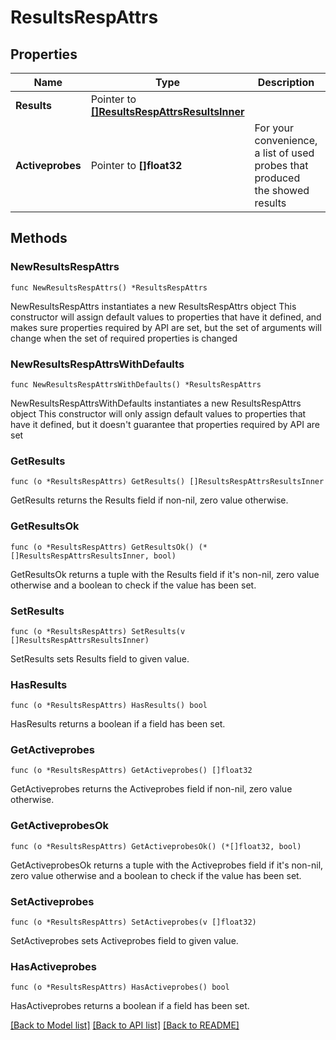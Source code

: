 # ResultsRespAttrs

## Properties

Name | Type | Description | Notes
------------ | ------------- | ------------- | -------------
**Results** | Pointer to [**[]ResultsRespAttrsResultsInner**](ResultsRespAttrsResultsInner.md) |  | [optional] 
**Activeprobes** | Pointer to **[]float32** | For your convenience, a list of used probes that produced the showed results | [optional] 

## Methods

### NewResultsRespAttrs

`func NewResultsRespAttrs() *ResultsRespAttrs`

NewResultsRespAttrs instantiates a new ResultsRespAttrs object
This constructor will assign default values to properties that have it defined,
and makes sure properties required by API are set, but the set of arguments
will change when the set of required properties is changed

### NewResultsRespAttrsWithDefaults

`func NewResultsRespAttrsWithDefaults() *ResultsRespAttrs`

NewResultsRespAttrsWithDefaults instantiates a new ResultsRespAttrs object
This constructor will only assign default values to properties that have it defined,
but it doesn't guarantee that properties required by API are set

### GetResults

`func (o *ResultsRespAttrs) GetResults() []ResultsRespAttrsResultsInner`

GetResults returns the Results field if non-nil, zero value otherwise.

### GetResultsOk

`func (o *ResultsRespAttrs) GetResultsOk() (*[]ResultsRespAttrsResultsInner, bool)`

GetResultsOk returns a tuple with the Results field if it's non-nil, zero value otherwise
and a boolean to check if the value has been set.

### SetResults

`func (o *ResultsRespAttrs) SetResults(v []ResultsRespAttrsResultsInner)`

SetResults sets Results field to given value.

### HasResults

`func (o *ResultsRespAttrs) HasResults() bool`

HasResults returns a boolean if a field has been set.

### GetActiveprobes

`func (o *ResultsRespAttrs) GetActiveprobes() []float32`

GetActiveprobes returns the Activeprobes field if non-nil, zero value otherwise.

### GetActiveprobesOk

`func (o *ResultsRespAttrs) GetActiveprobesOk() (*[]float32, bool)`

GetActiveprobesOk returns a tuple with the Activeprobes field if it's non-nil, zero value otherwise
and a boolean to check if the value has been set.

### SetActiveprobes

`func (o *ResultsRespAttrs) SetActiveprobes(v []float32)`

SetActiveprobes sets Activeprobes field to given value.

### HasActiveprobes

`func (o *ResultsRespAttrs) HasActiveprobes() bool`

HasActiveprobes returns a boolean if a field has been set.


[[Back to Model list]](../README.md#documentation-for-models) [[Back to API list]](../README.md#documentation-for-api-endpoints) [[Back to README]](../README.md)


